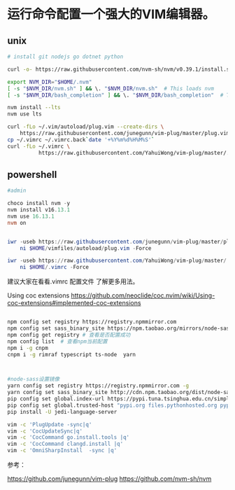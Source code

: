 
# 运行命令配置一个强大的VIM编辑器。 

## unix

```bash
# install git nodejs go dotnet python

curl -o- https://raw.githubusercontent.com/nvm-sh/nvm/v0.39.1/install.sh | bash

export NVM_DIR="$HOME/.nvm"
[ -s "$NVM_DIR/nvm.sh" ] && \. "$NVM_DIR/nvm.sh"  # This loads nvm
[ -s "$NVM_DIR/bash_completion" ] && \. "$NVM_DIR/bash_completion"  # This loads nvm bash_completion

nvm install --lts
nvm use lts

curl -fLo ~/.vim/autoload/plug.vim --create-dirs \
    https://raw.githubusercontent.com/junegunn/vim-plug/master/plug.vim 
cp ~/.vimrc ~/.vimrc.back`date '+%Y%m%d%H%M%S'`
curl -fLo ~/.vimrc \
          https://raw.githubusercontent.com/YahuiWong/vim-plug/master/.vimrc
```

## powershell

```powershell
#admin

choco install nvm -y
nvm install v16.13.1 
nvm use 16.13.1
nvm on


iwr -useb https://raw.githubusercontent.com/junegunn/vim-plug/master/plug.vim |`
    ni $HOME/vimfiles/autoload/plug.vim -Force

iwr -useb https://raw.githubusercontent.com/YahuiWong/vim-plug/master/.vimrc |`
    ni $HOME/.vimrc -Force
```

建议大家在看看.vimrc 配置文件 了解更多用法。

Using coc extensions https://github.com/neoclide/coc.nvim/wiki/Using-coc-extensions#implemented-coc-extensions

```bash

npm config set registry https://registry.npmmirror.com
npm config set sass_binary_site https://npm.taobao.org/mirrors/node-sass/
npm config get registry # 查看是否配置成功
npm config list  # 查看npm当前配置
npm i -g cnpm 
cnpm i -g rimraf typescript ts-node  yarn



#node-sass设置镜像
yarn config set registry https://registry.npmmirror.com -g
yarn config set sass_binary_site http://cdn.npm.taobao.org/dist/node-sass -g
pip config set global.index-url https://pypi.tuna.tsinghua.edu.cn/simple
pip config set global.trusted-host "pypi.org files.pythonhosted.org pypi.python.org pypi.tuna.tsinghua.edu.cn"
pip install -U jedi-language-server 

vim -c 'PlugUpdate -sync|q'
vim -c 'CocUpdateSync|q'
vim -c 'CocCommand go.install.tools |q'
vim -c 'CocCommand clangd.install |q'
vim -c 'OmniSharpInstall  -sync |q'
```



<!-- jenv
```bash
git clone https://github.com/jenv/jenv.git ~/.jenv
# Shell: bash
echo 'export PATH="$HOME/.jenv/bin:$PATH"' >> ~/.bash_profile
echo 'eval "$(jenv init -)"' >> ~/.bash_profile
# Shell: zsh
echo 'export PATH="$HOME/.jenv/bin:$PATH"' >> ~/.zshrc
echo 'eval "$(jenv init -)"' >> ~/.zshrc
```
```powershell
git clone https://github.com/FelixSelter/JEnv-for-Windows.git $HOME/.jenv

$userpath = [environment]::GetEnvironmentvariable("Path", "User")
echo $userpath
[environment]::SetEnvironmentvariable("Pathbackup"+(([DateTime]::Now.ToUniversalTime().Ticks - 621355968000000000)/10000).tostring().Substring(0,13), $userpath, "User")
$userpath="$userpath;$HOME\.jenv"
[environment]::SetEnvironmentvariable("Path", $userpath, "User")
$env:Path=$userpath # 马上生效PATH变量
``` -->

<!--

https://vimjc.com/vim-python-ide.html
https://github.com/chxuan/vimplus

-->


参考：

https://github.com/junegunn/vim-plug
https://github.com/nvm-sh/nvm
